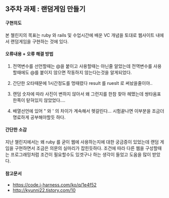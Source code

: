 3주차 과제 : 랜덤게임 만들기
---

#### 구현의도
 본 첼린지의 목표는 ruby 와 rails 및 수업시간에 배운 VC 개념을 토대로 웹사이트 내에서 랜덤게임을 구현하는 것에 있다.

#### 오류내용 + 오류 해결 방법

1) 전역변수를 선언할때는 @을 붙이고 사용할때는 아닌줄 알았는데 전역변수를 사용할때에도 @를 붙이지 않으면 작동하지 않는다는것을 알게되었다.

2) 간단한 오타때문에 1시간정도를 멍때렸다 result 를 rueslt 로 써놨을줄이야..

3) 랜덤 숫자에 따라 사진이 변하지 않아서 왜 그런지를 한참 찾아 헤맸는데 쌍타옴표 한쪽이 탇혀있지 않았었다....

4) 배열선언에 있어 " 와 ' 의 차이가 계속해서 헷갈린다... 시험끝나면 이부분을 조금더 명료하게 공부해야할듯 하다.

#### 간단한 소감

지난 챌린지에서는 왜 ruby 를 굳이 웹에 사용하는지에 대한 궁금증이 있었는데 랜덤 게임을 구현하면서 조금은 의문의 실마리가 잡힌듯하다. 조건에 따라 다른 웹을 구성할때는 프로그래밍처럼 조건이 필요할수도 있겟구나 하는 생각이 들었고 도움을 많이 받았다.

#### 참고문서

- https://code.i-harness.com/ko/q/1e4f52
- http://kyunni22.tistory.com/10

